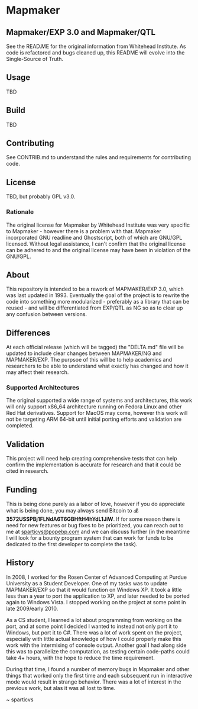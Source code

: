 # Mapmaker

## Mapmaker/EXP 3.0 and Mapmaker/QTL

See the READ.ME for the original information from Whitehead Institute. As code
is refactored and bugs cleaned up, this README will evolve into the
Single-Source of Truth.

## Usage

TBD

## Build

TBD

## Contributing

See CONTRIB.md to understand the rules and requirements for contributing code.

## License

TBD, but probably GPL v3.0.

### Rationale
The original license for Mapmaker by Whitehead Institute was very specific to
Mapmaker - however there is a problem with that. Mapmaker incorporated GNU
readline and Ghostscript, both of which are GNU/GPL licensed. Without legal
assistance, I can't confirm that the original license can be adhered to and the
original license may have been in violation of the GNU/GPL.

## About

This repository is intended to be a rework of MAPMAKER/EXP 3.0, which was last
updated in 1993. Eventually the goal of the project is to rewrite the code into
something more modularized - preferably as a library that can be reused - and
will be differentiated from EXP/QTL as NG so as to clear up any confusion
between versions.

## Differences

At each official release (which will be tagged) the "DELTA.md" file will be
updated to include clear changes between MAPMAKER/NG and MAPMAKER/EXP. The
purpsoe of this will be to help academics and researchers to be able to
understand what exactly has changed and how it may affect their research.

### Supported Architectures

The original supported a wide range of systems and architectures, this work
will only support x86\_64 architecture running on Fedora Linux and other
Red Hat derivatives. Support for MacOS may come, however this work will not be
targeting ARM 64-bit until initial porting efforts and validation are
completed.

## Validation

This project will need help creating comprehensive tests that can help confirm
the implementation is accurate for research and that it could be cited in
research.

## Funding

This is being done purely as a labor of love, however if you do appreciate
what is being done, you may always send Bitcoin to
:moneybag:**3572USSPBj1FLNdA6T6GBHftH4hYdL1JiW**. If for some reason there is
need for new features or bug fixes to be prioritized, you can reach out to me
at sparticvs@popebp.com and we can discuss further (in the meantime I will look
for a bounty program system that can work for funds to be dedicated to the
first developer to complete the task).

## History

In 2008, I worked for the Rosen Center of Advanced Computing at Purdue
University as a Student Developer. One of my tasks was to update MAPMAKER/EXP
so that it would function on Windows XP. It took a little less than a year to
port the application to XP, and later needed to be ported again to Windows
Vista. I stopped working on the project at some point in late 2009/early 2010.

As a CS student, I learned a lot about programming from working on the port,
and at some point I decided I wanted to instead not only port it to Windows,
but port it to C#. There was a lot of work spent on the project, especially
with little actual knowledge of how I could properly make this work with the
intermixing of console output. Another goal I had along side this was to
parallelize the computation, as testing certain code-paths could take 4+ hours,
with the hope to reduce the time requirement.

During that time, I found a number of memory bugs in Mapmaker and other things
that worked only the first time and each subsequent run in interactive mode
would result in strange behavior. There was a lot of interest in the previous
work, but alas it was all lost to time.

~ sparticvs

